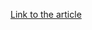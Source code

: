 [Link to the article](https://symantec.com/connect/blogs/swift-attackers-malware-linked-more-financial-attacks)
